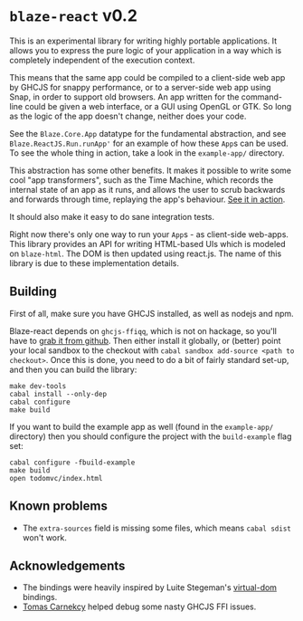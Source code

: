 # `blaze-react` v0.2

This is an experimental library for writing highly portable applications. It
allows you to express the pure logic of your application in a way which is
completely independent of the execution context.

This means that the same app could be compiled to a client-side web app by
GHCJS for snappy performance, or to a server-side web app using Snap, in order
to support old browsers. An app written for the command-line could be given a
web interface, or a GUI using OpenGL or GTK. So long as the logic of the app
doesn't change, neither does your code.

See the `Blaze.Core.App` datatype for the fundamental abstraction, and see
`Blaze.ReactJS.Run.runApp'` for an example of how these `App`s can be used. To
see the whole thing in action, take a look in the `example-app/` directory.

This abstraction has some other benefits. It makes it possible to write some
cool "app transformers", such as the Time Machine, which records the internal
state of an app as it runs, and allows the user to scrub backwards and forwards
through time, replaying the app's behaviour. [See it in action][demo].

It should also make it easy to do sane integration tests.

[demo]: https://meiersi.github.io/blaze-react/

Right now there's only one way to run your `App`s - as client-side web-apps.
This library provides an API for writing HTML-based UIs which is modeled on
`blaze-html`. The DOM is then updated using react.js. The name of this library
is due to these implementation details.


## Building

First of all, make sure you have GHCJS installed, as well as nodejs and npm.

Blaze-react depends on `ghcjs-ffiqq`, which is not on hackage, so you'll have
to [grab it from github][ffiqq]. Then either install it globally, or (better)
point your local sandbox to the checkout with `cabal sandbox add-source <path
to checkout>`. Once this is done, you need to do a bit of fairly standard
set-up, and then you can build the library:

```
make dev-tools
cabal install --only-dep
cabal configure
make build
```

[ffiqq]: https://github.com/ghcjs/ghcjs-ffiqq

If you want to build the example app as well (found in the `example-app/` directory)
then you should configure the project with the `build-example` flag set:

```
cabal configure -fbuild-example
make build
open todomvc/index.html
```

## Known problems

- The `extra-sources` field is missing some files, which means `cabal sdist`
  won't work.

## Acknowledgements

* The bindings were heavily inspired by Luite Stegeman's [virtual-dom][]
  bindings.
* [Tomas Carnekcy][] helped debug some nasty GHCJS FFI issues.

[virtual-dom]: https://github.com/ghcjs/ghcjs-vdom
[Tomas Carnekcy]: https://github.com/werehamster

